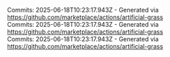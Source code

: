 Commits: 2025-06-18T10:23:17.943Z - Generated via https://github.com/marketplace/actions/artificial-grass
<br>
Commits: 2025-06-18T10:23:17.943Z - Generated via https://github.com/marketplace/actions/artificial-grass
<br>
Commits: 2025-06-18T10:23:17.943Z - Generated via https://github.com/marketplace/actions/artificial-grass
<br>
